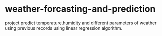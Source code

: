 # weather-forcasting-and-prediction
project predict temperature,humidity and different parameters of weather using previous records using linear regression algorithm.
